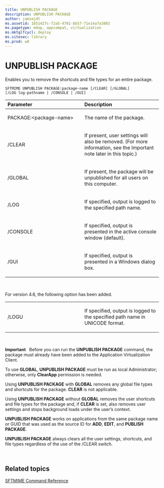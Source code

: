 ```yaml
---
title: UNPUBLISH PACKAGE
description: UNPUBLISH PACKAGE
author: jamiejdt
ms.assetid: 1651427c-72a5-4701-bb57-71e14a7a3803
ms.pagetype: mdop, appcompat, virtualization
ms.mktglfcycl: deploy
ms.sitesec: library
ms.prod: w8
---
```



# UNPUBLISH PACKAGE


Enables you to remove the shortcuts and file types for an entire package.

`SFTMIME UNPUBLISH PACKAGE:package-name [/CLEAR] [/GLOBAL]                 [/LOG log-pathname | /CONSOLE | /GUI]`

<table>
<colgroup>
<col width="50%" />
<col width="50%" />
</colgroup>
<thead>
<tr class="header">
<th align="left">Parameter</th>
<th align="left">Description</th>
</tr>
</thead>
<tbody>
<tr class="odd">
<td align="left"><p>PACKAGE:&lt;package-name&gt;</p></td>
<td align="left"><p>The name of the package.</p></td>
</tr>
<tr class="even">
<td align="left"><p>/CLEAR</p></td>
<td align="left"><p>If present, user settings will also be removed. (For more information, see the Important note later in this topic.)</p></td>
</tr>
<tr class="odd">
<td align="left"><p>/GLOBAL</p></td>
<td align="left"><p>If present, the package will be unpublished for all users on this computer.</p></td>
</tr>
<tr class="even">
<td align="left"><p>/LOG</p></td>
<td align="left"><p>If specified, output is logged to the specified path name.</p></td>
</tr>
<tr class="odd">
<td align="left"><p>/CONSOLE</p></td>
<td align="left"><p>If specified, output is presented in the active console window (default).</p></td>
</tr>
<tr class="even">
<td align="left"><p>/GUI</p></td>
<td align="left"><p>If specified, output is presented in a Windows dialog box.</p></td>
</tr>
</tbody>
</table>

 

For version 4.6, the following option has been added.

<table>
<colgroup>
<col width="50%" />
<col width="50%" />
</colgroup>
<tbody>
<tr class="odd">
<td align="left"><p>/LOGU</p></td>
<td align="left"><p>If specified, output is logged to the specified path name in UNICODE format.</p></td>
</tr>
</tbody>
</table>

 

**Important**  
Before you can run the **UNPUBLISH PACKAGE** command, the package must already have been added to the Application Virtualization Client.

To use **GLOBAL**, **UNPUBLISH PACKAGE** must be run as local Administrator; otherwise, only **ClearApp** permission is needed.

Using **UNPUBLISH PACKAGE** with **GLOBAL** removes any global file types and shortcuts for the package. **CLEAR** is not applicable.

Using **UNPUBLISH PACKAGE** without **GLOBAL** removes the user shortcuts and file types for the package and, if **CLEAR** is set, also removes user settings and stops background loads under the user’s context.

**UNPUBLISH PACKAGE** works on applications from the same package name or GUID that was used as the source ID for **ADD**, **EDIT**, and **PUBLISH PACKAGE**.

**UNPUBLISH PACKAGE** always clears all the user settings, shortcuts, and file types regardless of the use of the /CLEAR switch.

 

## Related topics


[SFTMIME Command Reference](sftmime--command-reference.md)

 

 





